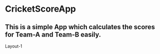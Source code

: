 # CricketScoreApp
## This is a simple App which calculates the scores for Team-A and Team-B easily.

Layout-1



